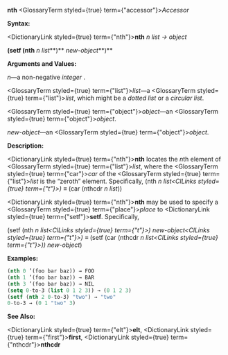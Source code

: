 **nth** <GlossaryTerm styled={true} term={"accessor"}><i>Accessor</i></GlossaryTerm> 



**Syntax:** 



<DictionaryLink styled={true} term={"nth"}><b>nth</b></DictionaryLink> *n list → object* 



<!-- **(setf (nth** *n list<ClLinks styled={true} term={"t"}><b>*)</b></ClLinks> *new-object<ClLinks styled={true} term={"t"}><b>*)</b></ClLinks>  -->
**(setf (nth** *n list***)** *new-object***)** 



**Arguments and Values:** 



*n*—a non-negative *integer* . 



<GlossaryTerm styled={true} term={"list"}><i>list</i></GlossaryTerm>—a <GlossaryTerm styled={true} term={"list"}><i>list</i></GlossaryTerm>, which might be a *dotted list* or a *circular list*. 



<GlossaryTerm styled={true} term={"object"}><i>object</i></GlossaryTerm>—an <GlossaryTerm styled={true} term={"object"}><i>object</i></GlossaryTerm>. 



*new-object*—an <GlossaryTerm styled={true} term={"object"}><i>object</i></GlossaryTerm>. 



**Description:** 



<DictionaryLink styled={true} term={"nth"}><b>nth</b></DictionaryLink> locates the *n*th element of <GlossaryTerm styled={true} term={"list"}><i>list</i></GlossaryTerm>, where the <GlossaryTerm styled={true} term={"car"}><i>car</i></GlossaryTerm> of the <GlossaryTerm styled={true} term={"list"}><i>list</i></GlossaryTerm> is the “zeroth” element. Specifically, (nth *n list<ClLinks styled={true} term={"t"}><i>) </i></ClLinks>≡* (car (nthcdr *n list*)) 



<DictionaryLink styled={true} term={"nth"}><b>nth</b></DictionaryLink> may be used to specify a <GlossaryTerm styled={true} term={"place"}><i>place</i></GlossaryTerm> to <DictionaryLink styled={true} term={"setf"}><b>setf</b></DictionaryLink>. Specifically, 



(setf (nth *n list<ClLinks styled={true} term={"t"}><i>) </i></ClLinks>new-object<ClLinks styled={true} term={"t"}><i>) </i></ClLinks>≡* (setf (car (nthcdr *n list<ClLinks styled={true} term={"t"}><i>)) </i></ClLinks>new-object*) 



**Examples:**
```lisp
(nth 0 ’(foo bar baz)) → FOO 
(nth 1 ’(foo bar baz)) → BAR 
(nth 3 ’(foo bar baz)) → NIL 
(setq 0-to-3 (list 0 1 2 3)) → (0 1 2 3) 
(setf (nth 2 0-to-3) "two") → "two" 
0-to-3 → (0 1 "two" 3) 
```
**See Also:** 



<DictionaryLink styled={true} term={"elt"}><b>elt</b></DictionaryLink>, <DictionaryLink styled={true} term={"first"}><b>first</b></DictionaryLink>, <DictionaryLink styled={true} term={"nthcdr"}><b>nthcdr</b></DictionaryLink> 







 



 



